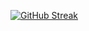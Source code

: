 
[![GitHub Streak](https://github-readme-streak-stats.herokuapp.com?user=coalexandr&theme=highcontrast)](https://git.io/streak-stats)
